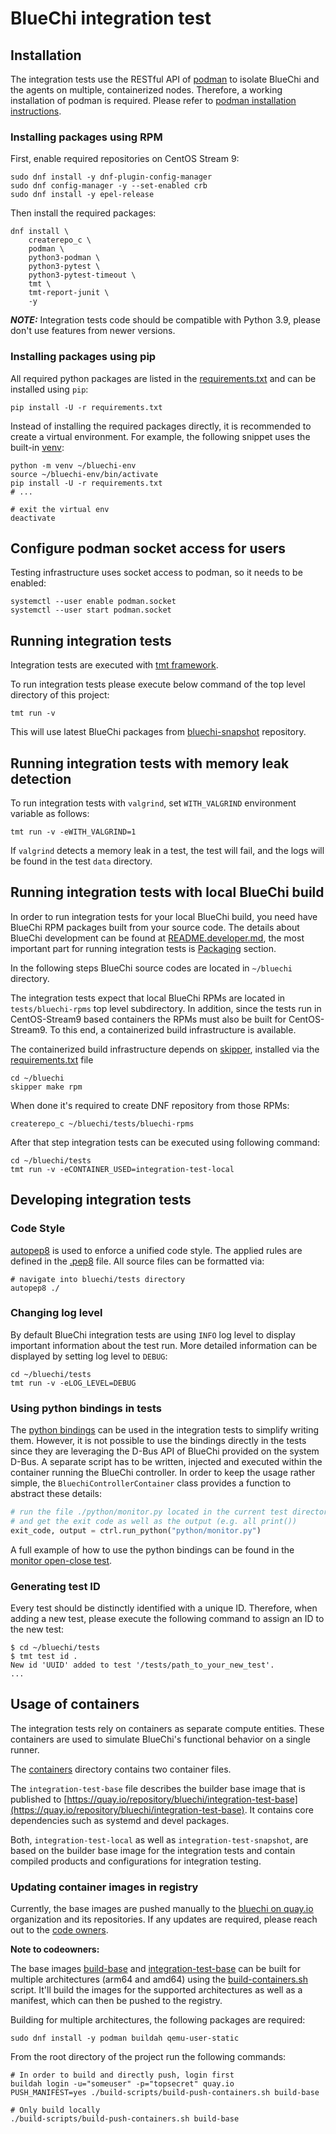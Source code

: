 <!-- markdownlint-disable-file MD013 -->
# BlueChi integration test

## Installation

The integration tests use the RESTful API of [podman](https://podman.io/getting-started/installation) to isolate BlueChi
and the agents on multiple, containerized nodes. Therefore, a working installation of podman is required. Please refer
to [podman installation instructions](https://podman.io/getting-started/installation).

### Installing packages using RPM

First, enable required repositories on CentOS Stream 9:

```shell
sudo dnf install -y dnf-plugin-config-manager
sudo dnf config-manager -y --set-enabled crb
sudo dnf install -y epel-release
```

Then install the required packages:

```shell
dnf install \
    createrepo_c \
    podman \
    python3-podman \
    python3-pytest \
    python3-pytest-timeout \
    tmt \
    tmt-report-junit \
    -y
```

**_NOTE:_** Integration tests code should be compatible with Python 3.9, please don't use features from newer versions.

### Installing packages using pip

All required python packages are listed in the [requirements.txt](./requirements.txt) and can be installed using `pip`:

```shell
pip install -U -r requirements.txt
```

Instead of installing the required packages directly, it is recommended to create a virtual environment. For example,
the following snippet uses the built-in [venv](https://docs.python.org/3/library/venv.html):

```shell
python -m venv ~/bluechi-env
source ~/bluechi-env/bin/activate
pip install -U -r requirements.txt
# ...

# exit the virtual env
deactivate
```

## Configure podman socket access for users

Testing infrastructure uses socket access to podman, so it needs to be enabled:

```shell
systemctl --user enable podman.socket
systemctl --user start podman.socket
```

## Running integration tests

Integration tests are executed with [tmt framework](https://github.com/teemtee/tmt).

To run integration tests please execute below command of the top level directory of this project:

```shell
tmt run -v
```

This will use latest BlueChi packages from
[bluechi-snapshot](https://copr.fedorainfracloud.org/coprs/g/centos-automotive-sig/bluechi-snapshot/) repository.

## Running integration tests with memory leak detection

To run integration tests with `valgrind`, set `WITH_VALGRIND` environment variable as follows:

```shell
tmt run -v -eWITH_VALGRIND=1
```

If `valgrind` detects a memory leak in a test, the test will fail, and the logs will be found in the test `data` directory.

## Running integration tests with local BlueChi build

In order to run integration tests for your local BlueChi build, you need have BlueChi RPM packages built from your source
code. The details about BlueChi development can be found at
[README.developer.md](https://github.com/eclipse-bluechi/bluechi/blob/main/README.developer.md), the most important part for
running integration tests is [Packaging](https://github.com/eclipse-bluechi/bluechi/blob/main/README.developer.md#packaging)
section.

In the following steps BlueChi source codes are located in `~/bluechi` directory.

The integration tests expect that local BlueChi RPMs are located in `tests/bluechi-rpms` top level subdirectory.
In addition, since the tests run in CentOS-Stream9 based containers the RPMs must also be built for CentOS-Stream9.
To this end, a containerized build infrastructure is available.

The containerized build infrastructure depends on [skipper](https://github.com/Stratoscale/skipper),
installed via the [requirements.txt](./requirements.txt) file

```shell
cd ~/bluechi
skipper make rpm
```

When done it's required to create DNF repository from those RPMs:

```shell
createrepo_c ~/bluechi/tests/bluechi-rpms
```

After that step integration tests can be executed using following command:

```shell
cd ~/bluechi/tests
tmt run -v -eCONTAINER_USED=integration-test-local
```

## Developing integration tests

### Code Style

[autopep8](https://pypi.org/project/autopep8/) is used to enforce a unified code style. The applied rules are defined in
the [.pep8](./.pep8) file. All source files can be formatted via:

```shell
# navigate into bluechi/tests directory
autopep8 ./
```

### Changing log level

By default BlueChi integration tests are using `INFO` log level to display important information about the test run.
More detailed information can be displayed by setting log level to `DEBUG`:

```shell
cd ~/bluechi/tests
tmt run -v -eLOG_LEVEL=DEBUG
```

### Using python bindings in tests

The [python bindings](../src/bindings/python/) can be used in the integration tests to simplify writing them. However, it is not possible to use the bindings directly in the tests since they are leveraging the D-Bus API of BlueChi provided on the system D-Bus. A separate script has to be written, injected and executed within the container running the BlueChi controller. In order to keep the usage rather simple, the `BluechiControllerContainer` class provides a function to abstract these details:

```python
# run the file ./python/monitor.py located in the current test directory
# and get the exit code as well as the output (e.g. all print())
exit_code, output = ctrl.run_python("python/monitor.py")
```

A full example of how to use the python bindings can be found in the [monitor open-close test](./tests/tier0/monitor-open-close/).

### Generating test ID

Every test should be distinctly identified with a unique ID. Therefore, when adding a new test, please execute the following command to assign an ID to the new test:

```shell
$ cd ~/bluechi/tests
$ tmt test id .
New id 'UUID' added to test '/tests/path_to_your_new_test'.
...
```

## Usage of containers

The integration tests rely on containers as separate compute entities. These containers are used to simulate BlueChi's
functional behavior on a single runner.

The [containers](./containers/) directory contains two container files.

The `integration-test-base` file describes the builder base image that is published to
[https://quay.io/repository/bluechi/integration-test-base](https://quay.io/repository/bluechi/integration-test-base). It contains core dependencies such as systemd and devel packages.

Both, `integration-test-local` as well as `integration-test-snapshot`, are based on the builder base image for the integration tests and contain compiled products and configurations for integration testing.

### Updating container images in registry

Currently, the base images are pushed manually to the [bluechi on quay.io](https://quay.io/organization/bluechi) organization and its repositories. If any updates are required, please reach out to the [code owners](../.github/CODEOWNERS).

**Note to codeowners:**

The base images [build-base](./containers/build-base) and [integration-test-base](./containers/integration-test-base) can be built for multiple architectures (arm64 and amd64) using the [build-containers.sh](../build-scripts/build-containers.sh) script. It'll build the images for the supported architectures as well as a manifest, which can then be pushed to the registry.

Building for multiple architectures, the following packages are required:

```shell
sudo dnf install -y podman buildah qemu-user-static
```

From the root directory of the project run the following commands:

```shell
# In order to build and directly push, login first
buildah login -u="someuser" -p="topsecret" quay.io
PUSH_MANIFEST=yes ./build-scripts/build-push-containers.sh build-base

# Only build locally
./build-scripts/build-push-containers.sh build-base
```
